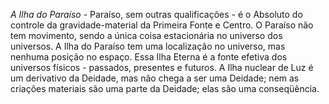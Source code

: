 ﻿<I>A Ilha do Paraíso</I> - Paraíso, sem outras qualificações - é o Absoluto do controle da gravidade-material da Primeira Fonte e Centro. O Paraíso não tem movimento, sendo a única coisa estacionária no universo dos universos. A Ilha do Paraíso tem uma localização no universo, mas nenhuma posição no espaço. Essa Ilha Eterna é a fonte efetiva dos universos físicos - passados, presentes e futuros. A Ilha nuclear de Luz  é um derivativo da Deidade, mas não chega a ser uma Deidade; nem as criações materiais são uma parte da Deidade; elas são uma conseqüência.